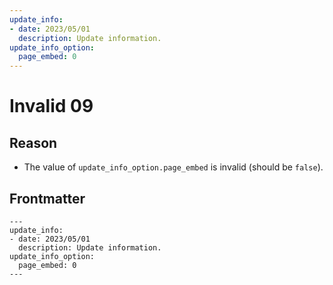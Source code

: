 ```yaml
---
update_info:
- date: 2023/05/01
  description: Update information.
update_info_option:
  page_embed: 0
---
```

# Invalid 09


## Reason

- The value of `update_info_option.page_embed` is invalid (should be `false`).


## Frontmatter

```
---
update_info:
- date: 2023/05/01
  description: Update information.
update_info_option:
  page_embed: 0
---
```
